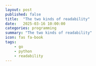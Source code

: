 ```yaml
---
layout: post
published: false
title:  "The two kinds of readability"
date:   2025-03-16 10:00:00
categories: programming
summary: "The two kinds of readability"
icon: fas fa-book
tags:
    - go
    - python 
    - readability 
---
```

